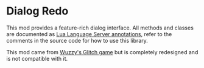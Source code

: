 # Dialog Redo

This mod provides a feature-rich dialog interface. All methods and classes are documented as [Lua Language Server annotations](https://luals.github.io/wiki/annotations/), refer to the comments in the source code for how to use this library.

This mod came from [Wuzzy's Glitch game](https://content.minetest.net/packages/Wuzzy/glitch/) but is completely redesigned and is not compatible with it.

